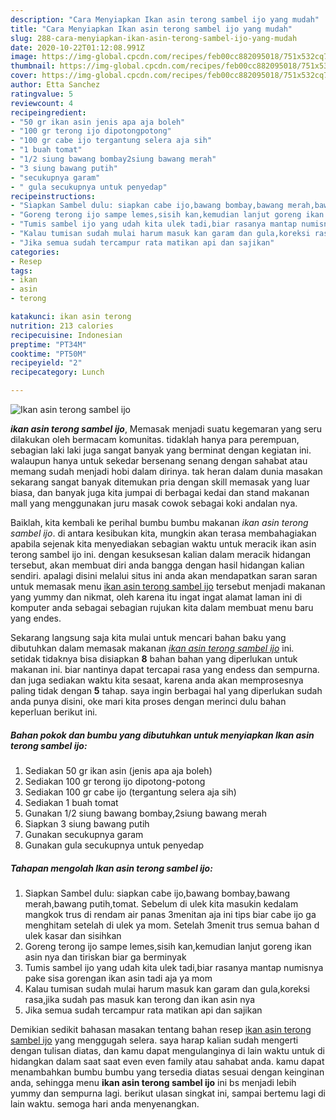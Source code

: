 ```yaml
---
description: "Cara Menyiapkan Ikan asin terong sambel ijo yang mudah"
title: "Cara Menyiapkan Ikan asin terong sambel ijo yang mudah"
slug: 288-cara-menyiapkan-ikan-asin-terong-sambel-ijo-yang-mudah
date: 2020-10-22T01:12:08.991Z
image: https://img-global.cpcdn.com/recipes/feb00cc882095018/751x532cq70/ikan-asin-terong-sambel-ijo-foto-resep-utama.jpg
thumbnail: https://img-global.cpcdn.com/recipes/feb00cc882095018/751x532cq70/ikan-asin-terong-sambel-ijo-foto-resep-utama.jpg
cover: https://img-global.cpcdn.com/recipes/feb00cc882095018/751x532cq70/ikan-asin-terong-sambel-ijo-foto-resep-utama.jpg
author: Etta Sanchez
ratingvalue: 5
reviewcount: 4
recipeingredient:
- "50 gr ikan asin jenis apa aja boleh"
- "100 gr terong ijo dipotongpotong"
- "100 gr cabe ijo tergantung selera aja sih"
- "1 buah tomat"
- "1/2 siung bawang bombay2siung bawang merah"
- "3 siung bawang putih"
- "secukupnya garam"
- " gula secukupnya untuk penyedap"
recipeinstructions:
- "Siapkan Sambel dulu: siapkan cabe ijo,bawang bombay,bawang merah,bawang putih,tomat. Sebelum di ulek kita masukin kedalam mangkok trus di rendam air panas 3menitan aja ini tips biar cabe ijo ga menghitam setelah di ulek ya mom. Setelah 3menit trus semua bahan d ulek kasar dan sisihkan"
- "Goreng terong ijo sampe lemes,sisih kan,kemudian lanjut goreng ikan asin nya dan tiriskan biar ga berminyak"
- "Tumis sambel ijo yang udah kita ulek tadi,biar rasanya mantap numisnya pake sisa gorengan ikan asin tadi aja ya mom"
- "Kalau tumisan sudah mulai harum masuk kan garam dan gula,koreksi rasa,jika sudah pas masuk kan terong dan ikan asin nya"
- "Jika semua sudah tercampur rata matikan api dan sajikan"
categories:
- Resep
tags:
- ikan
- asin
- terong

katakunci: ikan asin terong 
nutrition: 213 calories
recipecuisine: Indonesian
preptime: "PT34M"
cooktime: "PT50M"
recipeyield: "2"
recipecategory: Lunch

---
```



![Ikan asin terong sambel ijo](https://img-global.cpcdn.com/recipes/feb00cc882095018/751x532cq70/ikan-asin-terong-sambel-ijo-foto-resep-utama.jpg)

<b><i>ikan asin terong sambel ijo</i></b>, Memasak menjadi suatu kegemaran yang seru dilakukan oleh bermacam komunitas. tidaklah hanya para perempuan, sebagian laki laki juga sangat banyak yang berminat dengan kegiatan ini. walaupun hanya untuk sekedar bersenang senang dengan sahabat atau memang sudah menjadi hobi dalam dirinya. tak heran dalam dunia masakan sekarang sangat banyak ditemukan pria dengan skill memasak yang luar biasa, dan banyak juga kita jumpai di berbagai kedai dan stand makanan mall yang menggunakan juru masak cowok sebagai koki andalan nya.



Baiklah, kita kembali ke perihal bumbu bumbu makanan <i>ikan asin terong sambel ijo</i>. di antara kesibukan kita, mungkin akan terasa membahagiakan apabila sejenak kita menyediakan sebagian waktu untuk meracik ikan asin terong sambel ijo ini. dengan kesuksesan kalian dalam meracik hidangan tersebut, akan membuat diri anda bangga dengan hasil hidangan kalian sendiri. apalagi disini melalui situs ini anda akan mendapatkan saran saran untuk memasak menu <u>ikan asin terong sambel ijo</u> tersebut menjadi makanan yang yummy dan nikmat, oleh karena itu ingat ingat alamat laman ini di komputer anda sebagai sebagian rujukan kita dalam membuat menu baru yang endes.


Sekarang langsung saja kita mulai untuk mencari bahan baku yang dibutuhkan dalam memasak makanan <u><i>ikan asin terong sambel ijo</i></u> ini. setidak tidaknya bisa disiapkan <b>8</b> bahan bahan yang diperlukan untuk makanan ini. biar nantinya dapat tercapai rasa yang endess dan sempurna. dan juga sediakan waktu kita sesaat, karena anda akan memprosesnya paling tidak dengan <b>5</b> tahap. saya ingin berbagai hal yang diperlukan sudah anda punya disini, oke mari kita proses dengan merinci dulu bahan keperluan berikut ini.

<!--inarticleads1-->

##### Bahan pokok dan bumbu yang dibutuhkan untuk menyiapkan Ikan asin terong sambel ijo:

1. Sediakan 50 gr ikan asin (jenis apa aja boleh)
1. Sediakan 100 gr terong ijo dipotong-potong
1. Sediakan 100 gr cabe ijo (tergantung selera aja sih)
1. Sediakan 1 buah tomat
1. Gunakan 1/2 siung bawang bombay,2siung bawang merah
1. Siapkan 3 siung bawang putih
1. Gunakan secukupnya garam
1. Gunakan  gula secukupnya untuk penyedap




<!--inarticleads2-->

##### Tahapan mengolah Ikan asin terong sambel ijo:

1. Siapkan Sambel dulu: siapkan cabe ijo,bawang bombay,bawang merah,bawang putih,tomat. Sebelum di ulek kita masukin kedalam mangkok trus di rendam air panas 3menitan aja ini tips biar cabe ijo ga menghitam setelah di ulek ya mom. Setelah 3menit trus semua bahan d ulek kasar dan sisihkan
1. Goreng terong ijo sampe lemes,sisih kan,kemudian lanjut goreng ikan asin nya dan tiriskan biar ga berminyak
1. Tumis sambel ijo yang udah kita ulek tadi,biar rasanya mantap numisnya pake sisa gorengan ikan asin tadi aja ya mom
1. Kalau tumisan sudah mulai harum masuk kan garam dan gula,koreksi rasa,jika sudah pas masuk kan terong dan ikan asin nya
1. Jika semua sudah tercampur rata matikan api dan sajikan




Demikian sedikit bahasan masakan tentang bahan resep <u>ikan asin terong sambel ijo</u> yang menggugah selera. saya harap kalian sudah mengerti dengan tulisan diatas, dan kamu dapat mengulanginya di lain waktu untuk di hidangkan dalam saat saat even even family atau sahabat anda. kamu dapat menambahkan bumbu bumbu yang tersedia diatas sesuai dengan keinginan anda, sehingga menu <b>ikan asin terong sambel ijo</b> ini bs menjadi lebih yummy dan sempurna lagi. berikut ulasan singkat ini, sampai bertemu lagi di lain waktu. semoga hari anda menyenangkan.
